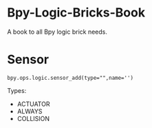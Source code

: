 # Bpy-Logic-Bricks-Book
A book to all Bpy logic brick needs.

# Sensor

```bpy.ops.logic.sensor_add(type="",name='')```

Types:
* ACTUATOR
* ALWAYS
* COLLISION
